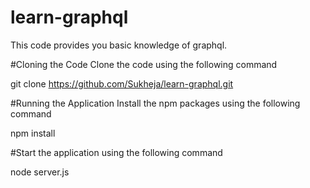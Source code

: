 # learn-graphql
This code provides you basic knowledge of graphql.

#Cloning the Code
Clone the code using the following command

git clone https://github.com/Sukheja/learn-graphql.git

#Running the Application
Install the npm packages using the following command

npm install

#Start the application using the following command

node server.js
